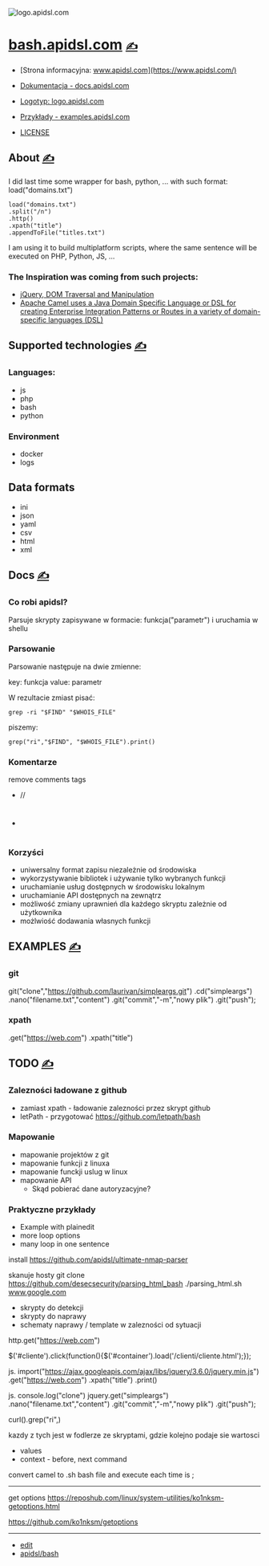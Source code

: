 
![logo.apidsl.com](https://logo.apidsl.com/1/cover.png)

# [bash.apidsl.com](https://bash.apidsl.com/) [<span style='font-size:20px;'>&#x270D;</span>](https://github.com/apidsl/bash/edit/main/DOCS/MENU.md) 

+ [Strona informacyjna: www.apidsl.com](https://www.apidsl.com/)
+ [Dokumentacja - docs.apidsl.com](https://docs.apidsl.com/)
+ [Logotyp: logo.apidsl.com](https://logo.apidsl.com/)
+ [Przykłady - examples.apidsl.com](http://examples.apidsl.com)

+ [LICENSE](../LICENSE)



## About [<span style='font-size:20px;'>&#x270D;</span>](https://github.com/apidsl/bash/edit/main/DOCS/ABOUT.md)

I did last time some wrapper for bash, python, ... with such format: load("domains.txt")

```apidsl
load("domains.txt")
.split("/n")
.http()
.xpath("title")
.appendToFile("titles.txt")
```

I am using it to build multiplatform scripts, where the same sentence will be executed on PHP, Python, JS, ...

### The Inspiration was coming from such projects:

+ [jQuery, DOM Traversal and Manipulation](https://jquery.com/)
+ [Apache Camel uses a Java Domain Specific Language or DSL for creating Enterprise Integration Patterns or Routes in a variety of domain-specific languages (DSL)](https://camel.apache.org/manual/dsl.html)



## Supported technologies  [<span style='font-size:20px;'>&#x270D;</span>](https://github.com/apidsl/bash/edit/main/DOCS/SUPPORTED.md)


### Languages:
+ js
+ php
+ bash
+ python

### Environment
+ docker
+ logs

## Data formats

+ ini
+ json
+ yaml
+ csv
+ html
+ xml


## Docs [<span style='font-size:20px;'>&#x270D;</span>](https://github.com/apidsl/bash/edit/main/DOCS/DOCS.md)


### Co robi apidsl?

Parsuje skrypty zapisywane w formacie: funkcja("parametr") i uruchamia w shellu

### Parsowanie

Parsowanie następuje na dwie zmienne:

key: funkcja
value: parametr

W rezultacie zmiast pisać:

    grep -ri "$FIND" "$WHOIS_FILE"

piszemy:

    grep("ri","$FIND", "$WHOIS_FILE").print()


### Komentarze

remove comments tags
+ //
+ #

### Korzyści
+ uniwersalny format zapisu niezależnie od środowiska
+ wykorzystywanie bibliotek i używanie tylko wybranych funkcji
+ uruchamianie usług dostępnych w środowisku lokalnym 
+ uruchamianie API dostępnych na zewnątrz
+ możliwość zmiany uprawnień dla każdego skryptu zależnie od użytkownika
+ możlwiość dodawania własnych funkcji



## EXAMPLES [<span style='font-size:20px;'>&#x270D;</span>](https://github.com/apidsl/bash/edit/main/DOCS/EXAMPLES.md)

### git

git("clone","https://github.com/laurivan/simpleargs.git")
.cd("simpleargs")
.nano("filename.txt","content")
.git("commit","-m","nowy plik")
.git("push");


### xpath

.get("https://web.com")
.xpath("title")


## TODO [<span style='font-size:20px;'>&#x270D;</span>](https://github.com/apidsl/bash/edit/main/DOCS/TODO.md)

### Zalezności ładowane z github
+ zamiast xpath - ładowanie zalezności przez skrypt github 
+ letPath - przygotować
  https://github.com/letpath/bash

### Mapowanie

+ mapowanie projektów z git
+ mapowanie funkcji z linuxa
+ mapowanie funckji uslug w linux
+ mapowanie API
  + Skąd pobierać dane autoryzacyjne?
 


### Praktyczne przykłady
+ Example with plainedit
+ more loop options
+ many loop in one sentence

install
https://github.com/apidsl/ultimate-nmap-parser

skanuje hosty
git clone https://github.com/desecsecurity/parsing_html_bash
./parsing_html.sh www.google.com


+ skrypty do detekcji
+ skrypty do naprawy
+ schematy naprawy / template w zalezności od sytuacji



http.get("https://web.com")

$('#cliente').click(function(){$('#container').load('/clienti/cliente.html');});

js.
import("https://ajax.googleapis.com/ajax/libs/jquery/3.6.0/jquery.min.js")
.get("https://web.com")
.xpath("title")
.print()


js.
console.log("clone")
jquery.get("simpleargs")
.nano("filename.txt","content")
.git("commit","-m","nowy plik")
.git("push");


curl().grep("ri",)



kazdy z tych jest w fodlerze ze skryptami, gdzie kolejno podaje sie wartosci
+ values
+ context - before, next command



convert camel to .sh bash file
and execute
each time is ;



---

get options
https://reposhub.com/linux/system-utilities/ko1nksm-getoptions.html

https://github.com/ko1nksm/getoptions



---

+ [edit](https://github.com/apidsl/bash/edit/main/README.md)
+ [apidsl/bash](https://github.com/apidsl/bash)
